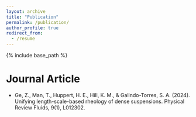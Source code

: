 ```yaml
---
layout: archive
title: "Publication"
permalink: /publication/
author_profile: true
redirect_from:
  - /resume
---
```


{% include base_path %}

Journal Article
======
* Ge, Z., Man, T., Huppert, H. E., Hill, K. M., & Galindo-Torres, S. A. (2024). Unifying length-scale-based rheology of dense suspensions. Physical Review Fluids, 9(1), L012302.
